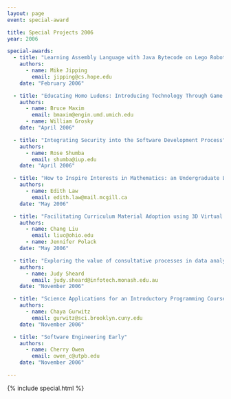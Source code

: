 ```yaml
---
layout: page
event: special-award

title: Special Projects 2006
year: 2006

special-awards:
  - title: "Learning Assembly Language with Java Bytecode on Lego Robots"
    authors:
      - name: Mike Jipping
        email: jipping@cs.hope.edu
    date: "February 2006"

  - title: "Educating Homo Ludens: Introducing Technology Through Game Design"
    authors:
      - name: Bruce Maxim
        email: bmaxim@engin.umd.umich.edu
      - name: William Grosky
    date: "April 2006"

  - title: "Integrating Security into the Software Development Process"
    authors:
      - name: Rose Shumba
        email: shumba@iup.edu
    date: "April 2006"

  - title: "How to Inspire Interests in Mathematics: an Undergraduate Lecture Series"
    authors:
      - name: Edith Law
        email: edith.law@mail.mcgill.ca
    date: "May 2006"

  - title: "Facilitating Curriculum Material Adoption using 3D Virtual Collaboration"
    authors:
      - name: Chang Liu
        email: liuc@ohio.edu
      - name: Jennifer Polack
    date: "May 2006"

  - title: "Exploring the value of consultative processes in data analysis in an educational setting"
    authors:
      - name: Judy Sheard
        email: judy.sheard@infotech.monash.edu.au
    date: "November 2006"

  - title: "Science Applications for an Introductory Programming Course"
    authors:
      - name: Chaya Gurwitz
        email: gurwitz@sci.brooklyn.cuny.edu
    date: "November 2006"

  - title: "Software Engineering Early"
    authors:
      - name: Cherry Owen
        email: owen_c@utpb.edu
    date: "November 2006"

---
```


{% include special.html %}
